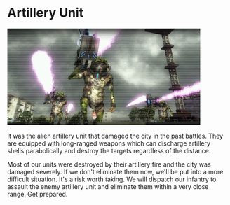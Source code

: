# Artillery Unit

![Artillery Unit](../images/missions_thumbnails/M023.jpg)

It was the alien artillery unit that damaged the city in the past battles. They are equipped with long-ranged weapons which can discharge artillery shells parabolically and destroy the targets regardless of the distance.

Most of our units were destroyed by their artillery fire and the city was damaged severely. If we don't eliminate them now, we'll be put into a more difficult situation.
It's a risk worth taking. We will dispatch our infantry to assault the enemy artillery unit and eliminate them within a very close range. Get prepared.
